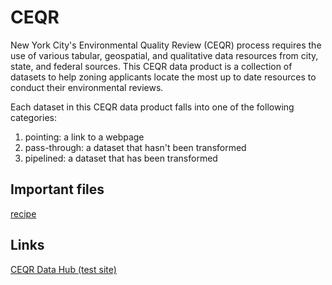 # CEQR

New York City's Environmental Quality Review (CEQR) process requires the use of various tabular, geospatial, and qualitative data resources from city, state, and federal sources. This CEQR data product is a collection of datasets to help zoning applicants locate the most up to date resources to conduct their environmental reviews.

Each dataset in this CEQR data product falls into one of the following categories:

1. pointing: a link to a webpage
2. pass-through: a dataset that hasn't been transformed
3. pipelined: a dataset that has been transformed

## Important files

[recipe](https://github.com/NYCPlanning/data-engineering/blob/main/products/green_fast_track/recipe.yml)

## Links

[CEQR Data Hub (test site)](https://nycplanning.github.io/test-ceqr-data-github-pages-theme/)
